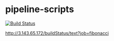 # pipeline-scripts

[![Build Status](http://3.143.65.172/buildStatus/icon?job=fibonacci)](http://3.143.65.172/job/fibonacci/)

http://3.143.65.172/buildStatus/text?job=fibonacci
